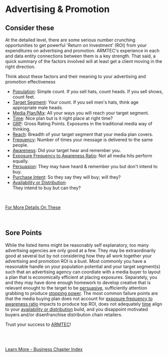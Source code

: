 
# Advertising & Promotion

## Consider these

At the detailed level, there are some serious number crunching opportunities to get powerful 'Return on Investment' (ROI) from your expenditures on advertising and promotion.  ARMTEC's experience in each and data entity connections between them is a key strength.  That said, a quick summary of the factors involved will at least get a client moving in the right direction.

Think about these factors and their meaning to your advertising and promotion effectiveness

- [Population](../business/admath.md#multiple-media-modifiers):
    Simple count.  If you sell hats, count heads.  If you sell shows, count feet. 
- [Target Segment](../business/admath.md#multiple-media-modifiers):
    Your count.  If you sell men's hats, think age appropriate male heads.
- [Media Plan/Mix](../business/admath.md#vehicle--targeting):
    All your ways you will reach your target segment.
- [Time](../business/admath.md#need-state--influence-model):
    Nice plan but is it right place at right time?
- [GRP](../business/admath.md#gross-rating-points): 
   Gross Rating Points. Exposures in the traditional media way of thinking.
- [Reach](../business/admath.md#media-interaction-overlap): 
   Breadth of your target segment that your media plan covers.
- [Frequency](../business/admath.md#efficiency-impact): 
   Number of times your message is delivered to the same people.
- [Awareness](../business/admath.md#awareness-generation): 
   Did your target hear and remember you.
- [Exposure Frequency to Awareness Ratio](../business/admath.md#exposure-to-awareness-ratio): 
   Not all media hits perform equally.
- [Persuasion](../business/admath.md#persuasion-scores): 
   They may have heard & remember you but don't intend to buy.
- [Purchase Intent](../business/purchaseintent.md): 
   So they say they will buy; will they?
- [Availability or Distribution](../business/availability.md):  
   They intend to buy but can they?
<br>

[For More Details On These](../business/admath.md)

<br>

## Sore Points
While the listed items might be reasonably self explanatory, too many advertising agencies are only good at a few.  They may be extraordinarily good at several but by not considering how they all work together your advertising and promotion ROI is a bust.  Most commonly you have a reasonable handle on your population potential and your target segment(s) such that an advertising agency can coordiate with a media buyer to layout a plan that is economically efficient at placing exposures.  Separately, you and they may have done enough homework to develop creative that is relevant enought to the target to be [persuasive](../business/admath.md#persuasion-scores), sufficiently attention grabbing to produce [stopping power](../business/stoppingpower.md).  The most common failure points are that the media buying plan does not account for [exposure frequency to awareness ratio](../business/admath.md#exposure-to-awareness-ratio) impacts to produce top ROI, does not adequately [time](../business/admath.md#need-state--influence-model) align to your [availability or distribution](../business/availability.md) build, and you disappoint motivated buyers and/or disenfranchise distribution chain retailers.

Trust your success to [ARMTEC](../index.md)!

<br>
<br>

[Learn More - Business Chapter Index](../chapters.md#business)


